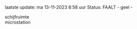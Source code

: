 laatste update: 
ma 13-11-2023  8:58   uur 
Status: FAALT - geel - 
<div class="service Y">schijfruimte</div><div class="service Y">microstation</div>